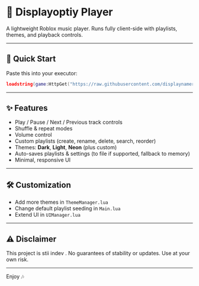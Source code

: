 # 🎵 Displayoptiy Player

A lightweight Roblox music player. Runs fully client-side with playlists, themes, and playback controls.

---

## 🚀 Quick Start

Paste this into your executor:

```lua
loadstring(game:HttpGet("https://raw.githubusercontent.com/displaynameroblox/displayoptiy/refs/heads/main/init.lua"))()
```

---

## ✨ Features
- Play / Pause / Next / Previous track controls
- Shuffle & repeat modes
- Volume control
- Custom playlists (create, rename, delete, search, reorder)
- Themes: **Dark**, **Light**, **Neon** (plus custom)
- Auto-saves playlists & settings (to file if supported, fallback to memory)
- Minimal, responsive UI

---

## 🛠️ Customization
- Add more themes in `ThemeManager.lua`
- Change default playlist seeding in `Main.lua`
- Extend UI in `UIManager.lua`

---

## ⚠️ Disclaimer
This project is stii indev . No guarantees of stability or updates. Use at your own risk.

---

Enjoy 🎶

